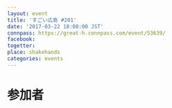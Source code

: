 ```yaml
---
layout: event
title: 'すごい広島 #201'
date: '2017-03-22 18:00:00 JST'
connpass: https://great-h.connpass.com/event/53639/
facebook: 
togetter: 
place: shakehands
categories: events
---
```


# 参加者
